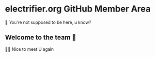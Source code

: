 # electrifier.org GitHub Member Area

🍪 You're not supposed to be here, u know?

## Welcome to the team 🙌

🙋‍♀️ Nice to meet U again

<!--
**Here are some ideas to get you started:**
🙋‍♀️ A short introduction - what is your organization all about?
👀 Contribution guidelines - how do team members dive in?
👩‍💻 Useful resources - where do you keep your docs? Is there anything else the team should know?
🍪 Fun facts - what is your team's favorite snack?
🧙 Remember, you can do mighty things with the power of [Markdown](https://docs.github.com/github/writing-on-github/getting-started-with-writing-and-formatting-on-github/basic-writing-and-formatting-syntax)
-->
